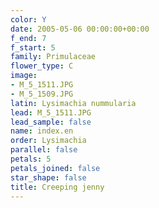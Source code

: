 ```yaml
---
color: Y
date: 2005-05-06 00:00:00+00:00
f_end: 7
f_start: 5
family: Primulaceae
flower_type: C
image:
- M_5_1511.JPG
- M_5_1509.JPG
latin: Lysimachia nummularia
lead: M_5_1511.JPG
lead_sample: false
name: index.en
order: Lysimachia
parallel: false
petals: 5
petals_joined: false
star_shape: false
title: Creeping jenny
---
```

